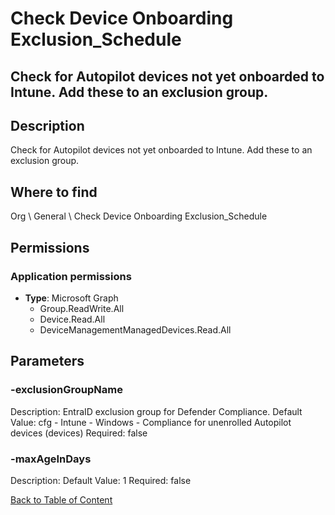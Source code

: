 # Check Device Onboarding Exclusion_Schedule

## Check for Autopilot devices not yet onboarded to Intune. Add these to an exclusion group.

## Description
Check for Autopilot devices not yet onboarded to Intune. Add these to an exclusion group.

## Where to find
Org \ General \ Check Device Onboarding Exclusion_Schedule

## Permissions
### Application permissions
- **Type**: Microsoft Graph
  - Group.ReadWrite.All
  - Device.Read.All
  - DeviceManagementManagedDevices.Read.All


## Parameters
### -exclusionGroupName
Description: EntraID exclusion group for Defender Compliance.
Default Value: cfg - Intune - Windows - Compliance for unenrolled Autopilot devices (devices)
Required: false

### -maxAgeInDays
Description: 
Default Value: 1
Required: false


[Back to Table of Content](../../../README.md)

